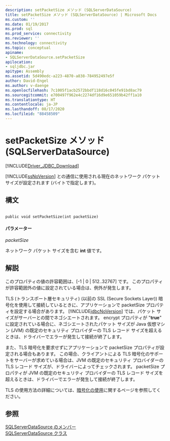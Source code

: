 ```yaml
---
description: setPacketSize メソッド (SQLServerDataSource)
title: setPacketSize メソッド (SQLServerDataSource) | Microsoft Docs
ms.custom: ''
ms.date: 01/19/2017
ms.prod: sql
ms.prod_service: connectivity
ms.reviewer: ''
ms.technology: connectivity
ms.topic: conceptual
apiname:
- SQLServerDataSource.setPacketSize
apilocation:
- sqljdbc.jar
apitype: Assembly
ms.assetid: 5d490edc-a223-4870-a838-784952497e5f
author: David-Engel
ms.author: v-daenge
ms.openlocfilehash: 7c1005f1acb2572bbdf118d16c045fe91bd8ac79
ms.sourcegitcommit: e700497f962e4c2274df16d9e651059b42ff1a10
ms.translationtype: HT
ms.contentlocale: ja-JP
ms.lasthandoff: 08/17/2020
ms.locfileid: "88458509"
---
```

# <a name="setpacketsize-method-sqlserverdatasource"></a>setPacketSize メソッド (SQLServerDataSource)
[!INCLUDE[Driver_JDBC_Download](../../../includes/driver_jdbc_download.md)]

  [!INCLUDE[ssNoVersion](../../../includes/ssnoversion-md.md)] との通信に使用される現在のネットワーク パケット サイズが設定されます (バイトで指定します)。  
  
## <a name="syntax"></a>構文  
  
```  
  
public void setPacketSize(int packetSize)  
```  
  
#### <a name="parameters"></a>パラメーター  
 *packetSize*  
  
 ネットワーク パケット サイズを含む **int** 値です。  
  
## <a name="remarks"></a>解説  
 このプロパティの値の許容範囲は、[-1 | 0 | 512..32767] です。 このプロパティが許容範囲外の値に設定されている場合は、例外が発生します。  
  
 TLS (トランスポート層セキュリティ) (以前の SSL (Secure Sockets Layer)) 暗号化を使用して接続しているときに、アプリケーションで packetSize プロパティを設定する場合があります。 [!INCLUDE[jdbcNoVersion](../../../includes/jdbcnoversion_md.md)] では、パケット サイズがサーバーとの間でネゴシエートされます。 encrypt プロパティが "**true**" に設定されている場合に、ネゴシエートされたパケット サイズが Java 仮想マシン (JVM) の既定のセキュリティ プロバイダーの TLS レコード サイズを超えるときは、ドライバーでエラーが発生して接続が終了します。  
  
 また、TLS 暗号化を要求せずにアプリケーションで packetSize プロパティが設定される場合もあります。 この場合、クライアントによる TLS 暗号化のサポートをサーバーが求めている場合は、JVM の既定のセキュリティ プロバイダーの TLS レコード サイズが、ドライバーによってチェックされます。 packetSize プロパティが JVM の既定のセキュリティ プロバイダーの TLS レコード サイズを超えるときは、ドライバーでエラーが発生して接続が終了します。  
  
 TLS の使用方法の詳細については、[暗号化の使用](../../../connect/jdbc/using-ssl-encryption.md)に関するページを参照してください。  
  
## <a name="see-also"></a>参照  
 [SQLServerDataSource のメンバー](../../../connect/jdbc/reference/sqlserverdatasource-members.md)   
 [SQLServerDataSource クラス](../../../connect/jdbc/reference/sqlserverdatasource-class.md)  
  
  
